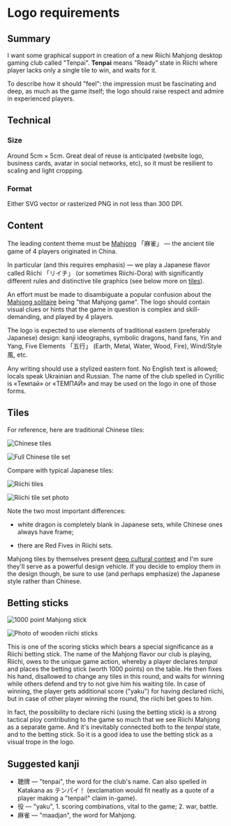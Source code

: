 # Logo requirements
## Summary
I want some graphical support in creation of a new Riichi Mahjong desktop gaming club called "Tenpai". **Tenpai** means "Ready" state in Riichi where player lacks only a single tile to win, and waits for it. 

To describe how it should "feel": the impression must be fascinating and deep, as much as the game itself; the logo should raise respect and admire in experienced players.

## Technical
### Size

Around 5cm × 5cm. Great deal of reuse is anticipated (website logo, business cards, avatar in social networks, etc), so it must be resilient to scaling and light cropping.

### Format

Either SVG vector or rasterized PNG in not less than 300 DPI.

## Content

The leading content theme must be [Mahjong][] 「麻雀」 — the ancient tile game of 4 players originated in China.

In particular (and this requires emphasis) — we play a Japanese flavor called Riichi  「リイチ」 (or sometimes Riichi-Dora) with significantly different rules and distinctive tile graphics (see below more on [tiles](#tiles)).

An effort must be made to disambiguate a popular confusion about the [Mahjong solitaire][] being "that Mahjong game". The logo should contain visual clues or hints that the game in question is complex and skill-demanding, and played by 4 players.

The logo is expected to use elements of traditional eastern (preferably Japanese) design: kanji ideographs, symbolic dragons, hand fans, Yin and Yang, Five Elements 「五行」 (Earth, Metal, Water, Wood, Fire), Wind/Style 風, etc.

Any writing should use a stylized eastern font. No English text is allowed; locals speak Ukrainian and Russian. The name of the club spelled in Cyrillic is «Темпай» or «ТЕМПАЙ» and may be used on the logo in one of those forms.

[Mahjong]: http://en.wikipedia.org/wiki/Mahjong

[Mahjong solitaire]: http://en.wikipedia.org/wiki/Mahjong_solitaire

## Tiles
For reference, here are traditional Chinese tiles:

![Chinese tiles](http://i.imgur.com/2p2mA1n.jpg)

![Full Chinese tile set](http://i.imgur.com/7m2e2MZ.jpg)

Compare with typical Japanese tiles:

![Riichi tiles](http://upload.wikimedia.org/wikipedia/commons/e/e0/Japanese_Mahjong_Tiles_1.jpg)

![Riichi tile set photo](http://i.imgur.com/8MCS5Ei.png)

Note the two most important differences:

 * white dragon is completely blank in Japanese sets, while Chinese ones always have frame;

 * there are Red Fives in Riichi sets.

Mahjong tiles by themselves present [deep cultural context][mahjong history] and I'm sure they'll serve as a powerful design vehicle. If you decide to employ them in the design though, be sure to use (and perhaps emphasize) the Japanese style rather than Chinese.

[mahjong history]: http://en.wikipedia.org/wiki/Mahjong#History

## Betting sticks

![1000 point Mahjong stick](http://i.imgur.com/4a9plHN.gif)

![Photo of wooden riichi sticks](http://i.imgur.com/WTviLxQ.jpg)

This is one of the scoring sticks which bears a special significance as a Riichi betting stick. The name of the Mahjong flavor our club is playing, Riichi, owes to the unique game action, whereby a player declares *tenpai* and places the betting stick (worth 1000 points) on the table. He then fixes his hand, disallowed to change any tiles in this round, and waits for winning while others defend and try to not give him his waiting tile. In case of winning, the player gets additional score ("yaku") for having declared riichi, but in case of other player winning the round, the riichi bet goes to him.

In fact, the possibility to declare riichi (using the betting stick) is a strong tactical ploy contributing to the game so much that we see Riichi Mahjong as a separate game. And it's inevitably connected both to the *tenpai* state, and to the betting stick. So it is a good idea to use the betting stick as a visual trope in the logo.

## Suggested kanji

 * 聴牌 — "tenpai", the word for the club's name. Can also spelled in Katakana as テンパイ！ (exclamation would fit neatly as a quote of a player making a "tenpai!" claim in-game).
 * 役 — "yaku", 1. scoring combinations, vital to the game; 2. war, battle.
 * 麻雀 — "maadjan", the word for Mahjong.
